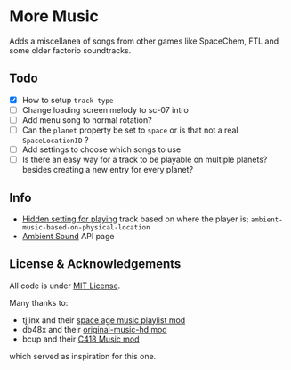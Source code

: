 # More Music
Adds a miscellanea of songs from other games like SpaceChem, FTL and some older
factorio soundtracks.

## Todo
- [x] How to setup `track-type`
- [ ] Change loading screen melody to sc-07 intro
- [ ] Add menu song to normal rotation?
- [ ] Can the `planet` property be set to `space` or is that not a real
`SpaceLocationID` ?
- [ ] Add settings to choose which songs to use
- [ ] Is there an easy way for a track to be playable on multiple planets?
besides creating a new entry for every planet?

## Info
- [Hidden setting for playing][setting] track based
on where the player is; `ambient-music-based-on-physical-location`
- [Ambient Sound][wiki] API page

## License & Acknowledgements
All code is under [MIT License].

Many thanks to:

- tjjinx and their [space age music playlist mod][tjjinx]
- db48x and their [original-music-hd mod][db48x]
- bcup and their [C418 Music mod][bcup]

which served as inspiration for this one.

[setting]: https://forums.factorio.com/viewtopic.php?t=119140
[wiki]: https://lua-api.factorio.com/latest/prototypes/AmbientSound.html#planet
[MIT License]: http://www.opensource.org/licenses/MIT
[tjjinx]: https://mods.factorio.com/mod/music_playlist_extender?from=search
[db48x]: https://github.com/db48x/original-music-hd
[bcup]: https://mods.factorio.com/mod/C418Music
